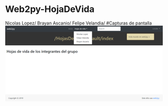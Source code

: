 # Web2py-HojaDeVida

Nicolas Lopez/
Brayan Ascanio/
Felipe Velandia/
#Capturas de pantalla 
![Estructura](https://github.com/nicolaslopez99/Web2py-HojaDeVida/blob/master/1.png)
